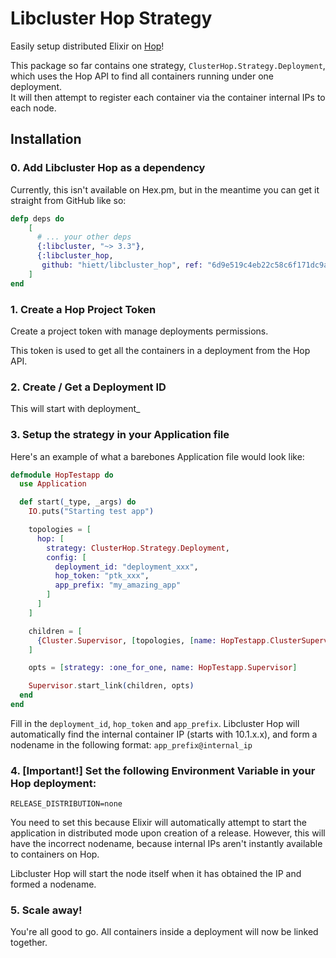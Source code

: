 # Libcluster Hop Strategy
Easily setup distributed Elixir on [Hop](https://hop.io)!

This package so far contains one strategy, `ClusterHop.Strategy.Deployment`, which uses the Hop
API to find all containers running under one deployment.\
It will then attempt to register each container via the container internal IPs to each node.

## Installation

### 0. Add Libcluster Hop as a dependency
Currently, this isn't available on Hex.pm, but in the meantime you can get it straight from GitHub like so:
```elixir
defp deps do
    [
      # ... your other deps
      {:libcluster, "~> 3.3"},
      {:libcluster_hop,
       github: "hiett/libcluster_hop", ref: "6d9e519c4eb22c58c6f171dc9a739331a2a1194c"} # (this is current stable ref)
    ]
end
```

### 1. Create a Hop Project Token
Create a project token with manage deployments permissions.

This token is used to get all the containers in a deployment from the Hop API.

### 2. Create / Get a Deployment ID
This will start with deployment_


### 3. Setup the strategy in your Application file

Here's an example of what a barebones Application file would look like:
```elixir
defmodule HopTestapp do
  use Application

  def start(_type, _args) do
    IO.puts("Starting test app")

    topologies = [
      hop: [
        strategy: ClusterHop.Strategy.Deployment,
        config: [
          deployment_id: "deployment_xxx",
          hop_token: "ptk_xxx",
          app_prefix: "my_amazing_app"
        ]
      ]
    ]

    children = [
      {Cluster.Supervisor, [topologies, [name: HopTestapp.ClusterSupervisor]]}
    ]

    opts = [strategy: :one_for_one, name: HopTestapp.Supervisor]

    Supervisor.start_link(children, opts)
  end
end

```
Fill in the `deployment_id`, `hop_token` and `app_prefix`.
Libcluster Hop will automatically find the internal container IP (starts with 10.1.x.x), and form a nodename in the
following format: `app_prefix@internal_ip`

### 4. [Important!] Set the following Environment Variable in your Hop deployment:
`RELEASE_DISTRIBUTION=none`

You need to set this because Elixir will automatically attempt to start the application in distributed mode upon
creation of a release. However, this will have the incorrect nodename, because internal IPs aren't instantly available
to containers on Hop.

Libcluster Hop will start the node itself when it has obtained the IP and formed a nodename.

### 5. Scale away!
You're all good to go. All containers inside a deployment will now be linked together.